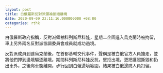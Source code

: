 ```yaml
---
layout: post
title: 白俄羅斯反對派領袖拒絕離境
date: 2020-09-09 22:11:16.000000000 +08:00
categories: rthk
---
```


白俄羅斯政府指稱，反對派領袖科列斯尼科娃，星期二企圖進入烏克蘭時被拘留，車上另外兩名反對派協調委員會成員就成功過境。

反對派成員到達烏克蘭後，在首都基輔交代事件，聲稱是被白俄官方人員擄走，並將他們押到邊境驅逐離境，期間科列斯尼科娃反抗，堅拒出境，更把護照撕毀和扔出車外，之後爬車窗離開，步行回到白俄邊境範圍，結果被白俄邊防人員扣留。
